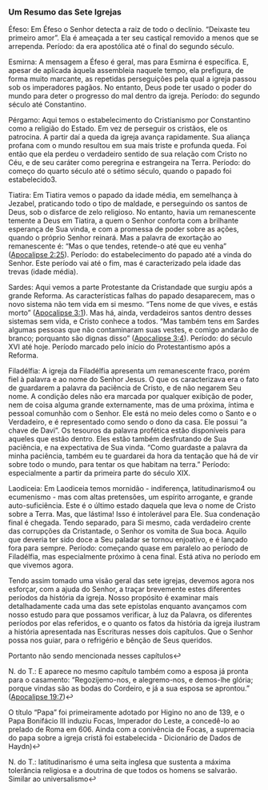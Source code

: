 ### Um Resumo das Sete Igrejas 

Éfeso: Em Éfeso o Senhor detecta a raiz de todo o declínio. “Deixaste teu primeiro amor”. Ela é ameaçada a ter seu castiçal removido a menos que se arrependa. Período: da era apostólica até o final do segundo século.

Esmirna: A mensagem a Éfeso é geral, mas para Esmirna é específica. E, apesar de aplicada àquela assembleia naquele tempo, ela prefigura, de forma muito marcante, as repetidas perseguições pela qual a igreja passou sob os imperadores pagãos. No entanto, Deus pode ter usado o poder do mundo para deter o progresso do mal dentro da igreja. Período: do segundo século até Constantino.

Pérgamo: Aqui temos o estabelecimento do Cristianismo por Constantino como a religião do Estado. Em vez de perseguir os cristãos, ele os patrocina. A partir daí a queda da igreja avança rapidamente. Sua aliança profana com o mundo resultou em sua mais triste e profunda queda. Foi então que ela perdeu o verdadeiro sentido de sua relação com Cristo no Céu, e de seu caráter como peregrina e estrangeira na Terra. Período: do começo do quarto século até o sétimo século, quando o papado foi estabelecido3.

Tiatira: Em Tiatira vemos o papado da idade média, em semelhança à Jezabel, praticando todo o tipo de maldade, e perseguindo os santos de Deus, sob o disfarce de zelo religioso. No entanto, havia um remanescente temente a Deus em Tiatira, a quem o Senhor conforta com a brilhante esperança de Sua vinda, e com a promessa de poder sobre as ações, quando o próprio Senhor reinará. Mas a palavra de exortação ao remanescente é: “Mas o que tendes, retende-o até que eu venha” ([Apocalipse 2:25](http://bibliaonline.com.br/acf/ap/2/25)). Período: do estabelecimento do papado até a vinda do Senhor. Este período vai até o fim, mas é caracterizado pela idade das trevas (idade média).

Sardes: Aqui vemos a parte Protestante da Cristandade que surgiu após a grande Reforma. As características falhas do papado desaparecem, mas o novo sistema não tem vida em si mesmo. “Tens nome de que vives, e estás morto” ([Apocalipse 3:1](http://bibliaonline.com.br/acf/ap/3/1)). Mas há, ainda, verdadeiros santos dentro desses sistemas sem vida, e Cristo conhece a todos. “Mas também tens em Sardes algumas pessoas que não contaminaram suas vestes, e comigo andarão de branco; porquanto são dignas disso” ([Apocalipse 3:4](http://bibliaonline.com.br/acf/ap/3/4)). Período: do século XVI até hoje. Período marcado pelo início do Protestantismo após a Reforma.

Filadélfia: A igreja da Filadélfia apresenta um remanescente fraco, porém fiel à palavra e ao nome do Senhor Jesus. O que os caracterizava era o fato de guardarem a palavra da paciência de Cristo, e de não negarem Seu nome. A condição deles não era marcada por qualquer exibição de poder, nem de coisa alguma grande externamente, mas de uma próxima, íntima e pessoal comunhão com o Senhor. Ele está no meio deles como o Santo e o Verdadeiro, e é representado como sendo o dono da casa. Ele possui “a chave de Davi”. Os tesouros da palavra profética estão disponíveis para aqueles que estão dentro. Eles estão também desfrutando de Sua paciência, e na expectativa de Sua vinda. “Como guardaste a palavra da minha paciência, também eu te guardarei da hora da tentação que há de vir sobre todo o mundo, para tentar os que habitam na terra.” Período: especialmente a partir da primeira parte do século XIX.

Laodiceia: Em Laodiceia temos mornidão - indiferença, latitudinarismo4 ou ecumenismo - mas com altas pretensões, um espírito arrogante, e grande auto-suficiência. Este é o último estado daquela que leva o nome de Cristo sobre a Terra. Mas, que lástima! Isso é intolerável para Ele. Sua condenação final é chegada. Tendo separado, para Si mesmo, cada verdadeiro crente das corrupções da Cristantade, o Senhor os vomita de Sua boca. Aquilo que deveria ter sido doce a Seu paladar se tornou enjoativo, e é lançado fora para sempre. Período: começando quase em paralelo ao período de Filadélfia, mas especialmente próximo à cena final. Está ativa no período em que vivemos agora.

Tendo assim tomado uma visão geral das sete igrejas, devemos agora nos esforçar, com a ajuda do Senhor, a traçar brevemente estes diferentes períodos da história da igreja. Nosso propósito é examinar mais detalhadamente cada uma das sete epístolas enquanto avançamos com nosso estudo para que possamos verificar, à luz da Palavra, os diferentes períodos por elas referidos, e o quanto os fatos da história da igreja ilustram a história apresentada nas Escrituras nesses dois capítulos. Que o Senhor possa nos guiar, para o refrigério e bênção de Seus queridos.

Portanto não sendo mencionada nesses capítulos↩

N. do T.: E aparece no mesmo capítulo também como a esposa já pronta para o casamento: “Regozijemo-nos, e alegremo-nos, e demos-lhe glória; porque vindas são as bodas do Cordeiro, e já a sua esposa se aprontou.” ([Apocalipse 19:7](http://bibliaonline.com.br/acf/ap/19/7))↩

O título “Papa” foi primeiramente adotado por Higino no ano de 139, e o Papa Bonifácio III induziu Focas, Imperador do Leste, a concedê-lo ao prelado de Roma em 606\. Ainda com a conivência de Focas, a supremacia do papa sobre a igreja cristã foi estabelecida - Dicionário de Dados de Haydn)↩

N. do T.: latitudinarismo é uma seita inglesa que sustenta a máxima tolerância religiosa e a doutrina de que todos os homens se salvarão. Similar ao universalismo↩